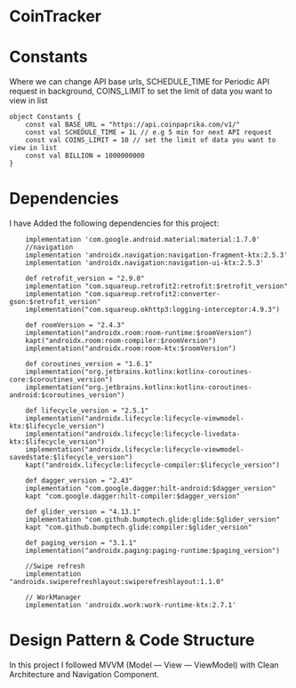 # CoinTracker

# Constants
Where we can change API base urls, SCHEDULE_TIME for Periodic API request in background,
COINS_LIMIT to set the limit of data you want to view in list 

```
object Constants {
    const val BASE_URL = "https://api.coinpaprika.com/v1/"
    const val SCHEDULE_TIME = 1L // e.g 5 min for next API request
    const val COINS_LIMIT = 10 // set the limit of data you want to view in list
    const val BILLION = 1000000000
}
```

# Dependencies
I have Added the following dependencies for this project:

```
    implementation 'com.google.android.material:material:1.7.0'
    //navigation
    implementation 'androidx.navigation:navigation-fragment-ktx:2.5.3'
    implementation 'androidx.navigation:navigation-ui-ktx:2.5.3'

    def retrofit_version = "2.9.0"
    implementation "com.squareup.retrofit2:retrofit:$retrofit_version"
    implementation "com.squareup.retrofit2:converter-gson:$retrofit_version"
    implementation("com.squareup.okhttp3:logging-interceptor:4.9.3")

    def roomVersion = "2.4.3"
    implementation("androidx.room:room-runtime:$roomVersion")
    kapt("androidx.room:room-compiler:$roomVersion")
    implementation("androidx.room:room-ktx:$roomVersion")

    def coroutines_version = "1.6.1"
    implementation("org.jetbrains.kotlinx:kotlinx-coroutines-core:$coroutines_version")
    implementation("org.jetbrains.kotlinx:kotlinx-coroutines-android:$coroutines_version")

    def lifecycle_version = "2.5.1"
    implementation("androidx.lifecycle:lifecycle-viewmodel-ktx:$lifecycle_version")
    implementation("androidx.lifecycle:lifecycle-livedata-ktx:$lifecycle_version")
    implementation("androidx.lifecycle:lifecycle-viewmodel-savedstate:$lifecycle_version")
    kapt("androidx.lifecycle:lifecycle-compiler:$lifecycle_version")

    def dagger_version = "2.43"
    implementation "com.google.dagger:hilt-android:$dagger_version"
    kapt "com.google.dagger:hilt-compiler:$dagger_version"

    def glider_version = "4.13.1"
    implementation "com.github.bumptech.glide:glide:$glider_version"
    kapt "com.github.bumptech.glide:compiler:$glider_version"

    def paging_version = "3.1.1"
    implementation("androidx.paging:paging-runtime:$paging_version")

    //Swipe refresh
    implementation "androidx.swiperefreshlayout:swiperefreshlayout:1.1.0"

    // WorkManager
    implementation 'androidx.work:work-runtime-ktx:2.7.1'
```

# Design Pattern & Code Structure

In this project I followed MVVM (Model — View — ViewModel) with Clean Architecture and Navigation
Component.